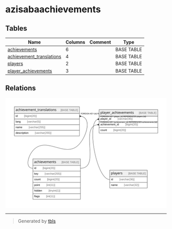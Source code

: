 # azisabaachievements

## Tables

| Name | Columns | Comment | Type |
| ---- | ------- | ------- | ---- |
| [achievements](achievements.md) | 6 |  | BASE TABLE |
| [achievement_translations](achievement_translations.md) | 4 |  | BASE TABLE |
| [players](players.md) | 2 |  | BASE TABLE |
| [player_achievements](player_achievements.md) | 3 |  | BASE TABLE |

## Relations

![er](schema.svg)

---

> Generated by [tbls](https://github.com/k1LoW/tbls)

